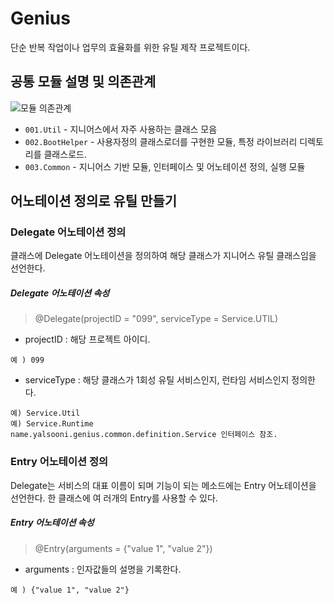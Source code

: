 # Genius

단순 반복 작업이나 업무의 효율화를 위한 유틸 제작 프로젝트이다.


## 공통 모듈 설명 및 의존관계

![모듈 의존관계](https://github.com/yalsooni/Genius/blob/master/op/img/readme1.png)

 * `001.Util` - 지니어스에서 자주 사용하는 클래스 모음 
 * `002.BootHelper` - 사용자정의 클래스로더를 구현한 모듈, 특정 라이브러리 디렉토리를 클래스로드.
 * `003.Common` - 지니어스 기반 모듈, 인터페이스 및 어노테이션 정의, 실행 모듈
 
## 어노테이션 정의로 유틸 만들기

 ### Delegate 어노테이션 정의
 
 클래스에 Delegate 어노테이션을 정의하여 해당 클래스가 지니어스 유틸 클래스임을 선언한다.
 
 ##### Delegate 어노테이션 속성
 
 > @Delegate(projectID = "099", serviceType = Service.UTIL)
 
 * projectID : 해당 프로젝트 아이디.
 
 ~~~
 예 ) 099
 ~~~
 
 * serviceType : 해당 클래스가 1회성 유틸 서비스인지, 런타임 서비스인지 정의한다.
 
 ~~~
 예) Service.Util
 예) Service.Runtime
 name.yalsooni.genius.common.definition.Service 인터페이스 참조.
 ~~~
 
 ### Entry 어노테이션 정의
 
 Delegate는 서비스의 대표 이름이 되며 기능이 되는 메소드에는 Entry 어노테이션을 선언한다. 한 클래스에 여 러개의 Entry를 사용할 수 있다.
 
 ##### Entry 어노테이션 속성
 
 > @Entry(arguments = {"value 1", "value 2"})
 
 * arguments : 인자값들의 설명을 기록한다.
  
  ~~~
  예 ) {"value 1", "value 2"}
  ~~~
 

